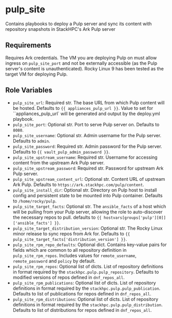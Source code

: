 # pulp_site

Contains playbooks to deploy a Pulp server and sync its content with repository snapshots in
StackHPC's Ark Pulp server

## Requirements

Requires Ark credentials. The VM you are deploying Pulp on must allow ingress on `pulp_site_port`
and not be externally accessible (as the Pulp server's content is unauthenticated). Rocky Linux 9 has been
tested as the target VM for deploying Pulp.

## Role Variables

- `pulp_site_url`: Required str. The base URL from which Pulp content will be hosted. Defaults to `{{ appliances_pulp_url }}`.
  Value to set for ``appliances_pulp_url` will be generated and output by the deploy.yml playbook.
- `pulp_site_port`: Optional str. Port to serve Pulp server on. Defaults to `8080`.
- `pulp_site_username`: Optional str. Admin username for the Pulp server. Defaults to `admin`.
- `pulp_site_password`: Required str. Admin password for the Pulp server. Defaults to `{{ vault_pulp_admin_password }}`.
- `pulp_site_upstream_username`: Required str. Username for accessing content from the upstream Ark Pulp server.
- `pulp_site_upstream_password`: Required str. Password for upstream Ark Pulp server.
- `pulp_site_upstream_content_url`: Optional str. Content URL of upstream Ark Pulp. Defaults to `https://ark.stackhpc.com/pulp/content`.
- `pulp_site_install_dir`: Optional str. Directory on Pulp host to install config and persistent state to be mounted into Pulp container. Defaults to `/home/rocky/pulp`.
- `pulp_site_target_facts`: Optional str. The `ansible_facts` of a host which will be pulling from your Pulp server, allowing the role to auto-discover the necessary repos to pull.
  defaults to `{{ hostvars[groups['pulp'][0]]['ansible_facts'] }}`.
- `pulp_site_target_distribution_version`: Optional str. The Rocky Linux minor release to sync repos from Ark for. Defaults to `{{ pulp_site_target_facts['distribution_version'] }}`.
- `pulp_site_rpm_repo_defaults`: Optional dict. Contains key-value pairs for fields which are common to all repository definition in `pulp_site_rpm_repos`. Includes values for `remote_username`,
  `remote_password` and `policy` by default.
- `pulp_site_rpm_repos`: Optional list of dicts. List of repository definitions in format required by the `stackhpc.pulp.pulp_repository`. Defaults to modified versions of repos defined in
  `dnf_repos_all`.
- `pulp_site_rpm_publications`: Optional list of dicts. List of repository definitions in format required by the `stackhpc.pulp.pulp_publication`. Defaults to list of publications for repos defined in
  `dnf_repos_all`.
- `pulp_site_rpm_distributions`: Optional list of dicts. List of repository definitions in format required by the `stackhpc.pulp.pulp_distribution`. Defaults to list of distributions for repos defined in
  `dnf_repos_all`.
